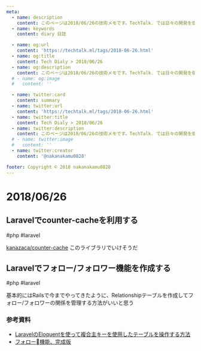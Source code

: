 ```yaml
---
meta:
  - name: description
    content: このページは2018/06/26の技術メモです。TechTalk. では日々の開発を個人メモとして残しています。将来に向けて技術ノウハウを蓄積することを目的とします。
  - name: keywords
    content: diary 日誌

  - name: og:url
    content: 'https://techtalk.ml/tags/2018-06-26.html'
  - name: og:title
    content: Tech Dialy > 2018/06/26
  - name: og:description
    content: このページは2018/06/26の技術メモです。TechTalk. では日々の開発を個人メモとして残しています。将来に向けて技術ノウハウを蓄積することを目的とします。
  # - name: og:image
  #   content: ''

  - name: twitter:card
    content: summary
  - name: twitter:url
    content: 'https://techtalk.ml/tags/2018-06-26.html'
  - name: twitter:title
    content: Tech Dialy > 2018/06/26
  - name: twitter:description
    content: このページは2018/06/26の技術メモです。TechTalk. では日々の開発を個人メモとして残しています。将来に向けて技術ノウハウを蓄積することを目的とします。
  # - name: twitter:image
  #   content: ''
  - name: twitter:creator
    content: '@nakanakamu0828'

footer: Copyright © 2018 nakanakamu0828
---
```

# 2018/06/26
## Laravelでcounter-cacheを利用する
#php #laravel

[kanazaca/counter-cache](https://github.com/kanazaca/counter-cache) このライブラリでいけそうだ

## Laravelでフォロー/フォロワー機能を作成する
#php #laravel

基本的にはRailsで今までやってきたように、Relationshipテーブルを作成してフォロー/フォロワーの関係を管理する方法がいいと思う

### 参考資料
* [LaravelのEloquentを使って複合主キーを使用したテーブルを操作する方法](https://qiita.com/wrbss/items/7245103a5fef88cbdde9)
* [フォロー機能、完成版](https://qiita.com/Kaisyou/items/86869db6345c9cc1413f)